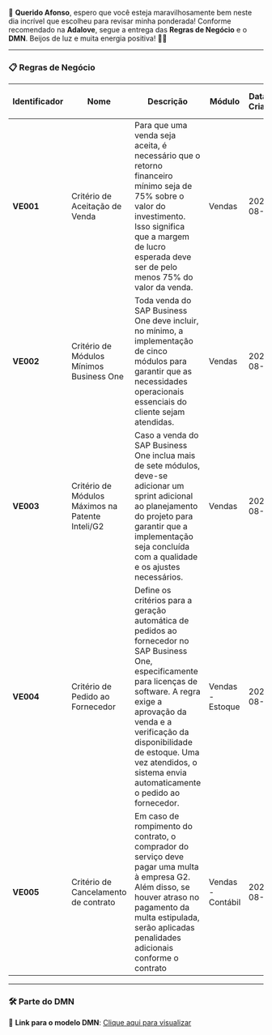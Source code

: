 🌟 **Querido Afonso**, espero que você esteja maravilhosamente bem neste dia incrível que escolheu para revisar minha ponderada! Conforme recomendado na **Adalove**, segue a entrega das **Regras de Negócio** e o **DMN**. Beijos de luz e muita energia positiva! 💫✨

---

### 📋 **Regras de Negócio**

| **Identificador** | **Nome**                                          | **Descrição**                                                                                                                                                          | **Módulo**           | **Data de Criação** | **Ator**                       | **Data da Última Alteração** | **Autor** | **Versão** | **Dependências**   |
|-------------------|---------------------------------------------------|------------------------------------------------------------------------------------------------------------------------------------------------------------------------|----------------------|---------------------|---------------------------------|--------------------------------|------------|------------|--------------------|
| **VE001**         | Critério de Aceitação de Venda                    | Para que uma venda seja aceita, é necessário que o retorno financeiro mínimo seja de 75% sobre o valor do investimento. Isso significa que a margem de lucro esperada deve ser de pelo menos 75% do valor da venda. | Vendas               | 2024-08-21          | Gerente de Vendas              | 2024-08-21                    | Eduardo    | 1.0        | VE002, VE004        |
| **VE002**         | Critério de Módulos Mínimos Business One          | Toda venda do SAP Business One deve incluir, no mínimo, a implementação de cinco módulos para garantir que as necessidades operacionais essenciais do cliente sejam atendidas. | Vendas               | 2024-08-21          | Gerente de Vendas              | 2024-08-21                    | Eduardo    | 1.0        | VE001              |
| **VE003**         | Critério de Módulos Máximos na Patente Inteli/G2  | Caso a venda do SAP Business One inclua mais de sete módulos, deve-se adicionar um sprint adicional ao planejamento do projeto para garantir que a implementação seja concluída com a qualidade e os ajustes necessários. | Vendas               | 2024-08-21          | SAP Business One               | 2024-08-21                    | Eduardo    | 1.0        | VE002              |
| **VE004**         | Critério de Pedido ao Fornecedor                  | Define os critérios para a geração automática de pedidos ao fornecedor no SAP Business One, especificamente para licenças de software. A regra exige a aprovação da venda e a verificação da disponibilidade de estoque. Uma vez atendidos, o sistema envia automaticamente o pedido ao fornecedor. | Vendas - Estoque     | 2024-08-21          | SAP Business One - Gerente de Estoque | 2024-08-21              | Eduardo    | 1.0        | VE001              |
| **VE005**         | Critério de Cancelamento de contrato                               | Em caso de rompimento do contrato, o comprador do serviço deve pagar uma multa à empresa G2. Além disso, se houver atraso no pagamento da multa estipulada, serão aplicadas penalidades adicionais conforme o contrato | Vendas - Contábil     | 2024-08-21          | Vendas                        | 2024-08-21                    | Eduardo    | 1.0        | VE001, VE002       |

---

### 🛠 **Parte do DMN**

🔗 **Link para o modelo DMN**: [Clique aqui para visualizar]([https://modeler.camunda.io/share/6e082ba9-1760-497b-9026-a020f31c35e3](https://modeler.camunda.io/share/6e082ba9-1760-497b-9026-a020f31c35e3))
